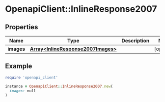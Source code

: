 # OpenapiClient::InlineResponse2007

## Properties

| Name | Type | Description | Notes |
| ---- | ---- | ----------- | ----- |
| **images** | [**Array&lt;InlineResponse2007Images&gt;**](InlineResponse2007Images.md) |  | [optional] |

## Example

```ruby
require 'openapi_client'

instance = OpenapiClient::InlineResponse2007.new(
  images: null
)
```


